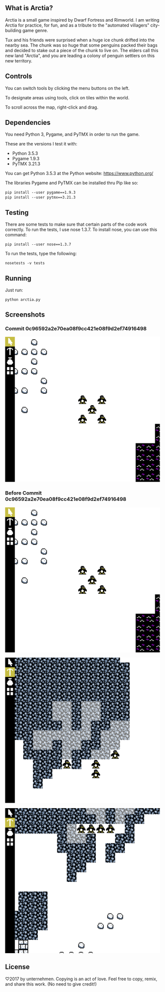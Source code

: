 ## What is Arctia?
Arctia is a small game inspired by Dwarf Fortress and Rimworld.
I am writing Arctia for practice, for fun, and as a tribute to the
"automated villagers" city-building game genre.

Tux and his friends were surprised when a huge ice chunk drifted
into the nearby sea.  The chunk was so huge that some penguins packed
their bags and decided to stake out a piece of the chunk to live on.
The elders call this new land "Arctia", and you are leading a colony
of penguin settlers on this new territory.

## Controls
You can switch tools by clicking the menu buttons on the left.

To designate areas using tools, click on tiles within the world.

To scroll across the map, right-click and drag.

## Dependencies
You need Python 3, Pygame, and PyTMX in order to run the game.

These are the versions I test it with:

* Python 3.5.3
* Pygame 1.9.3
* PyTMX 3.21.3

You can get Python 3.5.3 at the Python website:
<https://www.python.org/>

The libraries Pygame and PyTMX can be installed thru Pip like so:

    pip install --user pygame==1.9.3
    pip install --user pytmx==3.21.3

## Testing
There are some tests to make sure that certain parts of the code
work correctly.  To run the tests, I use nose 1.3.7.  To install
nose, you can use this command:

    pip install --user nose==1.3.7

To run the tests, type the following:

    nosetests -v tests

## Running
Just run:

    python arctia.py

## Screenshots

### Commit 0c96592a2e70ea08f9cc421e08f9d2ef74916498
![In this picture of the game, many penguins are moving fish into a stockpile.  On the south end of the screen are many fish bodies laying on the snow.](screen1.png)


### Before Commit 0c96592a2e70ea08f9cc421e08f9d2ef74916498
![In this picture of the game, five penguin settlers are standing in a group together.](screen1.png)

![In this picture of the game, the penguins are digging holes into the mountain.](screen2.png)

![In this picture of the game, the penguins are still digging holes, but the focus of the image is on the ground to their south which is littered with rubble.](screen3.png)

## License
♡2017 by unternehmen.  Copying is an act of love.
Feel free to copy, remix, and share this work.
(No need to give credit!)
